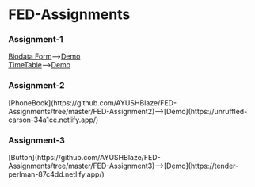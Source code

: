 # FED-Assignments

<h3>Assignment-1</h3>

[Biodata Form](https://github.com/AYUSHBlaze/FED-Assignments/blob/master/FED-Assignment1/biodata.html)-->[Demo](https://nifty-yonath-ddad82.netlify.app/)    <br>
[TimeTable](https://github.com/AYUSHBlaze/FED-Assignments/blob/master/FED-Assignment1/timetable.html)-->[Demo](https://infallible-booth-d575f7.netlify.app/)         <br>





<h3>Assignment-2</h3>
[PhoneBook](https://github.com/AYUSHBlaze/FED-Assignments/tree/master/FED-Assignment2)-->[Demo](https://unruffled-carson-34a1ce.netlify.app/)


<h3>Assignment-3</h3>
[Button](https://github.com/AYUSHBlaze/FED-Assignments/tree/master/FED-Assignment3)-->[Demo](https://tender-perlman-87c4dd.netlify.app/)    <br>
